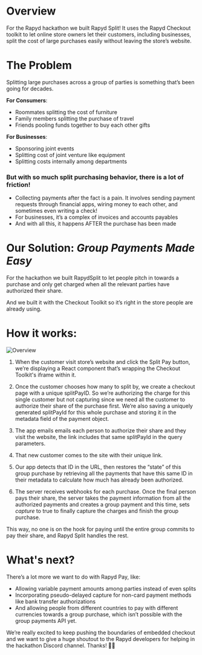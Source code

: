 # Overview

For the Rapyd hackathon we built Rapyd Split! It uses the Rapyd Checkout toolkit to let online store owners let their customers, including businesses, split the cost of large purchases easily without leaving the store’s website.

# The Problem

Splitting large purchases across a group of parties is something that’s been going for decades. 

**For Consumers**:
* Roommates splitting the cost of furniture
* Family members splitting the purchase of travel
* Friends pooling funds together to buy each other gifts

**For Businesses**:
* Sponsoring joint events
* Splitting cost of joint venture like equipment
* Splitting costs internally among departments


### But with so much split purchasing behavior, there is a lot of friction!
* Collecting payments after the fact is a pain. It involves sending payment requests through financial apps, wiring money to each other, and sometimes even writing a check!
* For businesses, it’s a complex of invoices and accounts payables
* And with all this, it happens AFTER the purchase has been made

# Our Solution: _Group Payments Made Easy_
For the hackathon we built RapydSplit to let people pitch in towards a purchase and only get charged when all the relevant parties have authorized their share.

And we built it with the Checkout Toolkit so it’s right in the store people are already using.

# How it works:

![Overview](https://i.imgur.com/aeIlVmM.png)
1) When the customer visit store’s website and click the Split Pay button, we’re displaying a React component that’s wrapping the Checkout Toolkit's iframe within it.

2) Once the customer chooses how many to split by, we create a checkout page with a unique splitPayID. So we’re authorizing the charge for this single customer but not capturing since we need all the customer to authorize their share of the purchase first. We’re also saving a uniquely generated splitPayId for this whole purchase and storing it in the metadata field of the payment object.

3) The app emails emails each person to authorize their share and they visit the website, the link includes that same splitPayId in the query parameters. 

4) That new customer comes to the site with their unique link.

5) Our app detects that ID in the URL, then restores the “state” of this group purchase by retrieving all the payments that have this same ID in their metadata to calculate how much has already been authorized.

6) The server receives webhooks for each purchase. Once the final person pays their share, the server takes the payment information from all the authorized payments and creates a group payment and this time, sets *capture* to true to finally capture the charges and finish the group purchase.

This way, no one is on the hook for paying until the entire group commits to pay their share, and Rapyd Split handles the rest.

# What's next?
There’s a lot more we want to do with Rapyd Pay, like:
* Allowing variable payment amounts among parties instead of even splits
* Incorporating pseudo-delayed capture for non-card payment methods like bank transfer authorizations
* And allowing people from different countries to pay with different currencies towards a group purchase, which isn’t possible with the group payments API yet.

We’re really excited to keep pushing the boundaries of embedded checkout and we want to give a huge shoutout to the Rapyd developers for helping in the hackathon Discord channel. Thanks! 🙏🏽
